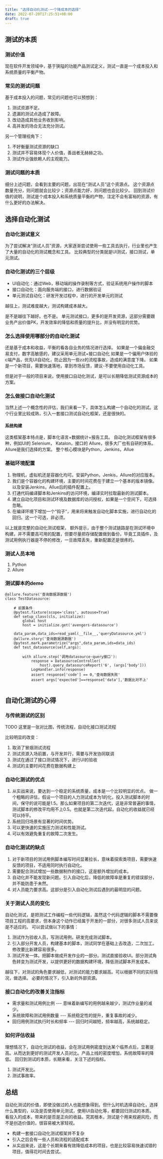 ```yaml
---
title: "选择自动化测试-一个降成本的选择"
date: 2022-07-20T17:25:51+08:00
draft: true
---
```


## 测试的本质

### 测试价值
现在软件开发领域中，基于狭隘的功能产品测试定义，测试一直是一个成本投入和系统质量的平衡产物。

### 常见的测试问题
基于成本投入的问题，常见的问题也可以预想到：
1. 测试资源不足。
2. 遗漏的测试点造成了故障。
3. 改动造成其他业务收到影响。
4. 高并发的场合无法充分测试。

另一个管理视角下：
1. 不好衡量测试资源的缺口
2. 测试并不容易体现个人价值，善战者无赫赫之功。
3. 测试作业强依赖人的主观能力。

### 测试问题的本质
细分上述问题，会看到主要的问题，出现在“测试人员”这个资源点。
这个资源点数量充分，则问题就会比较少；资源点能力好，则问题也会比较少。
回到测试价值的说明，测试是个成本投入和系统质量平衡的产物，注定不会有富裕的资源，有什么更好的办法解决。

## 选择自动化测试

### 自动化测试意义
为了尝试解决“测试人员”资源，大家逐渐尝试使用一些工具去执行，行业里也产生了大量的自动化的测试概念和工具。
比较典型的分类就是UI测试，接口测试，单元测试。

### 自动化测试的三个层级
- UI自动化：通过Web，移动端的操作录制等方式，验证系统用户操作的脚本
- 接口自动化：面向服务端的接口，进行数据验证
- 单元测试自动化：研发开发过程中，进行的开发单元的测试

越往上，测试难度越大，测试构建成本越大。

是不是越往下越好。也不是。
单元测试接口，更多的是开发资源，这部分需要跟业务产出价值PK，开发效率的降低和质量的提升比，并没有明显的优势。

### 怎么选择使用哪部分的自动化测试
还是基于成本和收益，平衡的看各自业务的情况进行选择。
如果是一个偏金融交易支付，数字高敏感的，建议采用单元测试+接口自动化
如果是一个偏用户体验的c端产品，优先UI自动化，防止因为一些zz的流程事故，造成的满意度下降。
如果是一个新项目，需要快速落地，拿到市场反馈，建议-不要使用自动化工具。

但是对于一般的项目来说，使用接口自动化测试，是可以长期降低测试资源成本的方案。

### 怎么做接口自动化测试
当然上述一个概念性的评估，我们来看一下，具体怎么构建一个自动化的测试。这个行业里比较成熟，引入一套接口测试自动化框架，还是很快的。

#### 系统构建
这类框架基本特点是，脚本化语言+数据统计+报告工具。
自动化测试框架有很多种，例如UI的 Selenium， Katalon，接口的 Allure，很多大厂也有自研的体系。
Allure是我们选择的方案。
整个核心模块是Python，Jenkins，Allue

### 基础环境配置
1. 物理机，虚拟机还是容器化均可。安装Python，Jenkis，Allure的对应版本。
2. 我们是个容器化的构建环境，主要的时间花费在于建立一个基本的版本镜像。以及安装Jenkins，Allue后的插件配置上。
3. 打通代码编译脚本和Jenkins的访问环境，编译实时拉取最新的测试脚本。
4. 建立自动化项目和测试环境及数据库的访问授权，如果是一个空间下，可选择忽略。
5. 在编译环境下增加一个“钩子”，用来将来触发自动化脚本实施，进行自动化的回归。这一个可选，非必须。

以上就是完整的自动化测试框架，
额外提示，由于整个测试链路是在测试环境中构建，并不需要高可用的配置，但要尽量把存储配置做到备份，毕竟工具插件，及测试用例执行器是不停的修改，一旦故障丢失，重新配置还是很疼的。

### 测试人员本地
1. Python
2. Allure

### 测试脚本的demo

```
@allure.feature('查询数据源数据')
class TestDatasource:

    # 前置条件
    @pytest.fixture(scope='class', autouse=True)
    def setup_class(cls, initialize):
        global host
        host = initialize.get('avengers-datasource')

    data_param,data_ids=read_yaml(__file__,'queryDatasource.yml')
    @allure.story('查询数据源数据')
    @pytest.mark.parametrize("args",data_param,ids=data_ids)
    def test_datasource(self,args):
        
        with allure.step('调用datasource-query接口'):
            response = DatasourceController(
                host).query_datasourceReport('6', (args['body']))
            LogHandler.info(response)
            assert response['code'] == 0,'查询数据失败'
            assert args['expected']==response['data'],'数据比对不上'
            
```

## 自动化测试的心得

### 与传统测试的区别
TODO 这里是一张对比图，传统流程，自动化接口测试流程

比较明显的改变：
1. 取消了冒烟测试流程
2. 测试资源入场前置，与开发并行，需要与开发协同联调
3. 测试在通过了接口测试情况下，进行UI的验收
4. 测试的主要时间花费在数据构建上

### 自动化测试的优点
1. 从实战来说，要达到一个稳定的系统质量，成本是一个比较明显的优点。
   做一个粗略的评估，假设一个项目的人力测试成本为1的化，投入测试脚本的时间，保守的说可能是1.5。那么如果项目的第二次迭代，这是非常普遍的事情，测试脚本的修改平均用不上0.5。也就是第二次迭代起，自动化的收益就已经可以持平。
2. 系统回归场景有显著的时间优势。
3. 可以更快速的实施压力测试和性能测试。
4. 可以有效避免重复的故障二次发生。

### 自动化测试的缺点
1. 对于新项目的测试用例脚本编写时间显著拉长，意味着探索类项目，需要快速反馈的项目，不适用同时执行自动化。
2. 需要配合测试增加一些数据制作的接口，这是额外增加的成本。
3. 自动化并不能发现新问题。引入自动化后，降低的故障率是重复的错误部分，并不能防患于未然。
4. 对人员能力要求高。这部分是引入自动化测试后遇到的最明显的问题。

### 关于测试人员的变化
自动化测试，是把测试工作编程一些代码逻辑，虽然这个代码逻辑的脚本不需要像项目工程的高要求，但本身这个动作已经属于开发的一部分，对很多测试人员来说是不适应的。
可以尝试做以下的事情：
1. 测试作为验收人员，写测试用例，研发完成测试脚本。
2. 引入部分开发人员，构建基本的脚本，测试同学在基础上去改造，二次加工。修改要比新建容易很多。
3. 测试开发一体。把脚本做成开发作业的一部分。测试直接验收UI。部分测试角色转变为测试开发，以提供更好的数据构建环境，降低测试脚本开发成本。

越往下，对测试的角色要求越低，对测试的能力要求越高。可以根据不同的实际情况，做选择。
必要的情况下，引入新的外部资源。

### 接口自动化的改善关注指标
- 需求量和测试用例比例 --- 意味着新编写的用例越来越少，测试作业量的减少。
- 系统故障和测试用例数量  --- 系统稳定性的提升，重复事故的减少。
- 回归用例测试执行时长和频率  --- 回归时间越短，频率越高，系统越稳定。

### 如何评估收益
理想情况下，自动化测试的收益，会在测试用例密度到达某个临界点后，显著提高。从而达到更好的测试开发人员对比。产品上线的密度增加，系统故障率的降低。
回归到测试的本质，长期来看，关注下述的指标。
1. 测试开发比。
2. 测试事故率。

## 总结
自动化测试的价值，即使没做过的人也能想象得到。但什么时机选择自动化，选择什么类型的，以及是否使用单元测试，使用UI自动化等，都要回归测试的本质。看投入的成本，带来的是否是正向的收益。究其根本，测试是个用来规避风险，而不是创造价值的，很容易被大家轻视。

- 构建一套接口自动化测试框架并不复杂
- 引入之后会有一些人员和流程的适配成本
- 从实战来说，这是个长期来看有效降低成本的项目，也是比较容易快速试错的项目，值得花时间去尝试。
